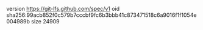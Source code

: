 version https://git-lfs.github.com/spec/v1
oid sha256:99acb852f0c579b7cccbf9fc6b3bbb41c873471518c6a9016f1f1054e004989b
size 24909
